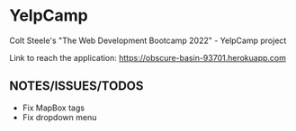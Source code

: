 # YelpCamp
Colt Steele's "The Web Development Bootcamp 2022" - YelpCamp project

Link to reach the application: https://obscure-basin-93701.herokuapp.com

## NOTES/ISSUES/TODOS

* Fix MapBox tags
* Fix dropdown menu 

 
